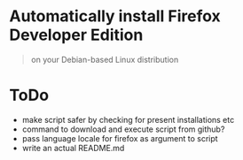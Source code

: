 # Automatically install Firefox Developer Edition
> on your Debian-based Linux distribution

# ToDo
- make script safer by checking for present installations etc
- command to download and execute script from github?
- pass language locale for firefox as argument to script
- write an actual README.md
